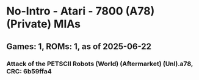 # No-Intro - Atari - 7800 (A78) (Private) MIAs
## Games: 1, ROMs: 1, as of 2025-06-22

### Attack of the PETSCII Robots (World) (Aftermarket) (Unl).a78, CRC: 6b59ffa4
